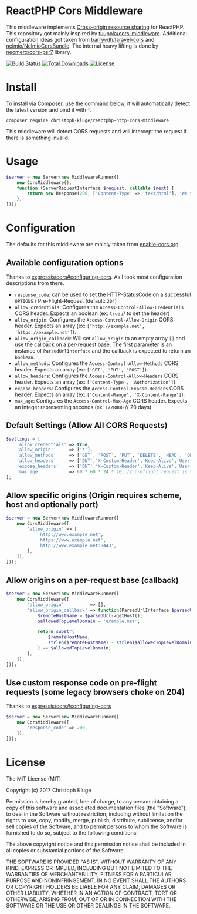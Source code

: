 # ReactPHP Cors Middleware

This middleware implements [Cross-origin resource sharing](https://en.wikipedia.org/wiki/Cross-origin_resource_sharing) for ReactPHP. This repository got mainly inspired by [tuupola/cors-middleware](https://github.com/tuupola/cors-middleware).
Additional configuration ideas got taken from [barryvdh/laravel-cors](https://github.com/barryvdh/laravel-cors) and [nelmio/NelmioCorsBundle](https://github.com/nelmio/NelmioCorsBundle). The internal heavy lifting is done by [neomerx/cors-psr7](https://github.com/neomerx/cors-psr7) library.

[![Build Status](https://travis-ci.org/christoph-kluge/reactphp-http-cors-middleware.svg?branch=master)](https://travis-ci.org/christoph-kluge/reactphp-http-cors-middleware)
[![Total Downloads](https://poser.pugx.org/christoph-kluge/reactphp-http-cors-middleware/downloads)](https://packagist.org/packages/christoph-kluge/reactphp-http-cors-middleware)
[![License](https://poser.pugx.org/christoph-kluge/reactphp-http-cors-middleware/license)](https://packagist.org/packages/christoph-kluge/reactphp-http-cors-middleware)

# Install

To install via [Composer](http://getcomposer.org/), use the command below, it will automatically detect the latest version and bind it with `^`.

```
composer require christoph-kluge/reactphp-http-cors-middleware
```

This middleware will detect CORS requests and will intercept the request if there is something invalid.

# Usage

```php
$server = new Server(new MiddlewareRunner([
    new CorsMiddleware(),
    function (ServerRequestInterface $request, callable $next) {
        return new Response(200, ['Content-Type' => 'text/html'], 'We test CORS');
    },
]));
```

# Configuration

The defaults for this middleware are mainly taken from [enable-cors.org](https://enable-cors.org).

## Available configuration options

Thanks to [expressjs/cors#configuring-cors](https://github.com/expressjs/cors#configuring-cors). As I took most configuration descriptions from there.

* `response_code`: can be used to set the HTTP-StatusCode on a successful `OPTIONS` / Pre-Flight-Request (default: `204`)
* `allow_credentials`: Configures the `Access-Control-Allow-Credentials` CORS header. Expects an boolean (ex: `true` // to set the header)
* `allow_origin`: Configures the `Access-Control-Allow-Origin` CORS header. Expects an array (ex: `['http://example.net', 'https://example.net']`).
* `allow_origin_callback`: Will set `allow_origin` to an empty array `[]` and use the callback on a per-request base. The first parameter is an instance of `ParsedUrlInterface` and the callback is expected to return an `boolean`.
* `allow_methods`: Configures the `Access-Control-Allow-Methods` CORS header. Expects an array (ex: `['GET', 'PUT', 'POST']`).
* `allow_headers`: Configures the `Access-Control-Allow-Headers` CORS header. Expects an array (ex: `['Content-Type', 'Authorization']`).
* `expose_headers`: Configures the `Access-Control-Expose-Headers` CORS header. Expects an array (ex: `['Content-Range', 'X-Content-Range']`).
* `max_age`: Configures the `Access-Control-Max-Age` CORS header. Expects an integer representing seconds (ex: `1728000` // 20 days)

## Default Settings (Allow All CORS Requests)

```php
$settings = [
    'allow_credentials' => true,
    'allow_origin'      => ['*'],
    'allow_methods'     => ['GET', 'POST', 'PUT', 'DELETE', 'HEAD', 'OPTIONS'],
    'allow_headers'     => ['DNT','X-Custom-Header','Keep-Alive','User-Agent','X-Requested-With','If-Modified-Since','Cache-Control','Content-Type','Content-Range','Range'],
    'expose_headers'    => ['DNT','X-Custom-Header','Keep-Alive','User-Agent','X-Requested-With','If-Modified-Since','Cache-Control','Content-Type','Content-Range','Range'],
    'max_age'           => 60 * 60 * 24 * 20, // preflight request is valid for 20 days
];
```

## Allow specific origins (Origin requires scheme, host and optionally port)

```php
$server = new Server(new MiddlewareRunner([
    new CorsMiddleware([
        'allow_origin' => [
            'http://www.example.net',
            'https://www.example.net',
            'http://www.example.net:8443',
        ],
    ]),
]));
```

## Allow origins on a per-request base (callback)

```php
$server = new Server(new MiddlewareRunner([
    new CorsMiddleware([
        'allow_origin'          => [],
        'allow_origin_callback' => function(ParsedUrlInterface $parsedUrl) {
            $remoteHostName = $parsedUrl->getHost();
            $allowedTopLevelDomain = 'example.net';

            return substr(
                $remoteHostName,
                strlen($remoteHostName) - strlen($allowedTopLevelDomain)
            ) == $allowedTopLevelDomain;
        },
    ]),
]));
```

## Use custom response code on pre-flight requests (some legacy browsers choke on 204)

Thanks to [expressjs/cors#configuring-cors](https://github.com/expressjs/cors#configuring-cors)

```php
$server = new Server(new MiddlewareRunner([
    new CorsMiddleware([
        'response_code' => 200,
    ]),
]));
```

# License

The MIT License (MIT)

Copyright (c) 2017 Christoph Kluge

Permission is hereby granted, free of charge, to any person obtaining a copy
of this software and associated documentation files (the "Software"), to deal
in the Software without restriction, including without limitation the rights
to use, copy, modify, merge, publish, distribute, sublicense, and/or sell
copies of the Software, and to permit persons to whom the Software is
furnished to do so, subject to the following conditions:

The above copyright notice and this permission notice shall be included in all
copies or substantial portions of the Software.

THE SOFTWARE IS PROVIDED "AS IS", WITHOUT WARRANTY OF ANY KIND, EXPRESS OR
IMPLIED, INCLUDING BUT NOT LIMITED TO THE WARRANTIES OF MERCHANTABILITY,
FITNESS FOR A PARTICULAR PURPOSE AND NONINFRINGEMENT. IN NO EVENT SHALL THE
AUTHORS OR COPYRIGHT HOLDERS BE LIABLE FOR ANY CLAIM, DAMAGES OR OTHER
LIABILITY, WHETHER IN AN ACTION OF CONTRACT, TORT OR OTHERWISE, ARISING FROM,
OUT OF OR IN CONNECTION WITH THE SOFTWARE OR THE USE OR OTHER DEALINGS IN THE
SOFTWARE.
